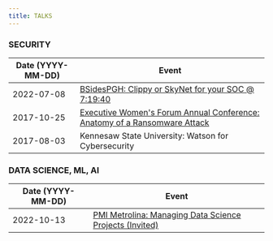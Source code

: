 ```yaml
---
title: TALKS
---
```


### SECURITY
| Date (YYYY-MM-DD)| Event | 
| ----- | -------- |
| 2022-07-08     | [BSidesPGH: Clippy or SkyNet for your SOC @ 7:19:40](https://youtu.be/ymtIBpr-99k)     |
| 2017-10-25 | [Executive Women's Forum Annual Conference: Anatomy of a Ransomware Attack](https://ewf2017.sched.com/event/BcYf/anatomy-of-a-ransomware-attack) |
| 2017-08-03     |  Kennesaw State University: Watson for Cybersecurity |


### DATA SCIENCE, ML, AI
| Date (YYYY-MM-DD)| Event | 
| ----- | -------- |
| 2022-10-13   |  [PMI Metrolina: Managing Data Science Projects (Invited)](https://pmi-metrolina.org/calendar?month=9&year=2022)  |

